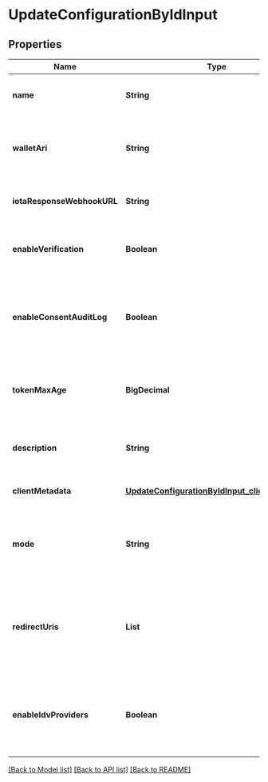 # UpdateConfigurationByIdInput

## Properties

| Name                       | Type                                                                                              | Description                                                                                                                                      | Notes                        |
| -------------------------- | ------------------------------------------------------------------------------------------------- | ------------------------------------------------------------------------------------------------------------------------------------------------ | ---------------------------- |
| **name**                   | **String**                                                                                        | The name of the configuration to quickly identify the resource.                                                                                  | [optional] [default to null] |
| **walletAri**              | **String**                                                                                        | The unique resource identifier of the Wallet used to sign the request token.                                                                     | [optional] [default to null] |
| **iotaResponseWebhookURL** | **String**                                                                                        | The webhook URL is used for callback when the data is ready.                                                                                     | [optional] [default to null] |
| **enableVerification**     | **Boolean**                                                                                       | Cryptographically verifies the data shared by the user when enabled.                                                                             | [optional] [default to null] |
| **enableConsentAuditLog**  | **Boolean**                                                                                       | Records the user&#39;s consent when they share their data, including the type of data shared when enabled.                                       | [optional] [default to null] |
| **tokenMaxAge**            | **BigDecimal**                                                                                    | This is the lifetime of the signed request token during the data-sharing flow.                                                                   | [optional] [default to null] |
| **description**            | **String**                                                                                        | An optional description of what the configuration is used for.                                                                                   | [optional] [default to null] |
| **clientMetadata**         | [**UpdateConfigurationByIdInput_clientMetadata**](UpdateConfigurationByIdInput_clientMetadata.md) |                                                                                                                                                  | [optional] [default to null] |
| **mode**                   | **String**                                                                                        | Determines whether to handle the data-sharing request using the WebSocket or Redirect flow.                                                      | [optional] [default to null] |
| **redirectUris**           | **List**                                                                                          | List of allowed URLs to redirect users, including the response from the request. This is required if the selected data-sharing mode is Redirect. | [optional] [default to null] |
| **enableIdvProviders**     | **Boolean**                                                                                       | Enables identity verification from user with a 3rd-party provider when a verified identity document is not found.                                | [optional] [default to null] |

[[Back to Model list]](../README.md#documentation-for-models) [[Back to API list]](../README.md#documentation-for-api-endpoints) [[Back to README]](../README.md)
